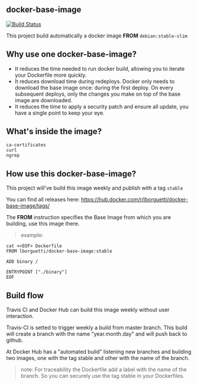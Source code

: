 docker-base-image
---

[![Build Status](https://travis-ci.org/lborguetti/docker-base-image.svg?branch=master)](https://travis-ci.org/lborguetti/docker-base-image)

This project build automatically a docker image **FROM** `debian:stable-slim`

## Why use one docker-base-image?

- It reduces the time needed to run docker build, allowing you to iterate your Dockerfile more quickly.
- It reduces download time during redeploys. Docker only needs to download the base image once: during the first deploy. On every subsequent deploys, only the changes you make on top of the base image are downloaded.
- It reduces the time to apply a security patch and ensure all update, you have a single point to keep your eye.

## What's inside the image?

```shell
ca-certificates
curl
ngrep
```

## How use this docker-base-image?

This project will've build this image weekly and publish with a tag `stable`

You can find all releases here: https://hub.docker.com/r/lborguetti/docker-base-image/tags/

The **FROM** instruction specifies the Base Image from which you are building, use this image there.

> example:

```shell
cat <<EOF> Dockerfile
FROM lborguetti/docker-base-image:stable

ADD binary /

ENTRYPOINT ["./binary"]
EOF
```

## Build flow

Travis CI and Docker Hub can build this image weekly without user interaction.

Travis-CI is setted to trigger weekly a build from master branch. This build will create a branch with the name "year.month.day" and will push back to github.

At Docker Hub has a "automated build" listening new branches and building two images, one with the tag stable and other with the name of the branch.

> note: For traceability the Dockerfile add a label with the name of the branch. So you can securely use the tag stable in your Dockerfiles.

